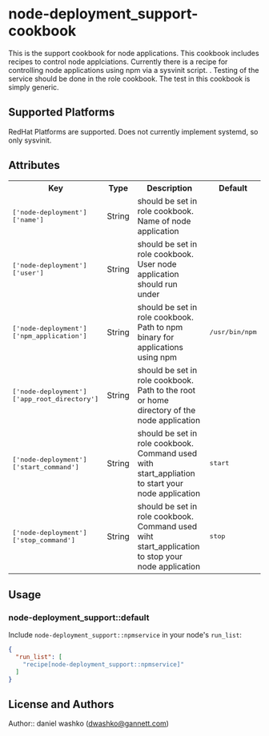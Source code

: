 # node-deployment_support-cookbook

This is the support cookbook for node applications. This cookbook includes recipes to control node applciations. Currently there is a recipe for controlling node applications using npm via a sysvinit script. . Testing of the service should be done in the role cookbook. The test in this cookbook is simply generic. 
## Supported Platforms

RedHat Platforms are supported. Does not currently implement systemd, so only sysvinit.

## Attributes

<table>
  <tr>
    <th>Key</th>
    <th>Type</th>
    <th>Description</th>
    <th>Default</th>
  </tr>
  <tr>
    <td><tt>['node-deployment']['name']</tt></td>
    <td>String</td>
    <td>should be set in role cookbook. Name of node application</td>
    <td><tt></tt></td>
  </tr>
  <tr>
    <td><tt>['node-deployment']['user']</tt></td>
    <td>String</td>
    <td>should be set in role cookbook. User node application should run under</td>
    <td><tt></tt></td>
  </tr>
  <tr>
    <td><tt>['node-deployment']['npm_application']</tt></td>
    <td>String</td>
    <td>should be set in role cookbook. Path to npm binary for applications using npm</td>
    <td><tt>/usr/bin/npm</tt></td>
  </tr>
  <tr>
    <td><tt>['node-deployment']['app_root_directory']</tt></td>
    <td>String</td>
    <td>should be set in role cookbook. Path to the root or home directory of the node application</td>
    <td><tt></tt></td>
  </tr>
  <tr>
    <td><tt>['node-deployment']['start_command']</tt></td>
    <td>String</td>
    <td>should be set in role cookbook. Command used with start_appliation to start your node application</td>
    <td><tt>start</tt></td>
  </tr>
  <tr>
    <td><tt>['node-deployment']['stop_command']</tt></td>
    <td>String</td>
    <td>should be set in role cookbook. Command used wiht start_application to stop your node application</td>
    <td><tt>stop</tt></td>
  </tr>
</table>

## Usage

### node-deployment_support::default

Include `node-deployment_support::npmservice` in your node's `run_list`:

```json
{
  "run_list": [
    "recipe[node-deployment_support::npmservice]"
  ]
}
```

## License and Authors

Author:: daniel washko (<dwashko@gannett.com>)
